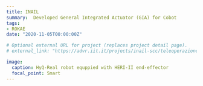 ```yaml
---
title: INAIL
summary:  Developed General Integrated Actuator (GIA) for Cobot
tags:
- ROKAE
date: "2020-11-05T00:00:00Z"

# Optional external URL for project (replaces project detail page).
# external_link: "https://advr.iit.it/projects/inail-scc/teleoperazione"

image:
  caption: HyQ-Real robot equppied with HERI-II end-effector
  focal_point: Smart
---
```


